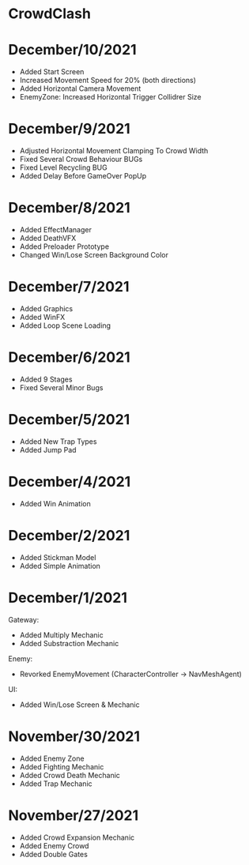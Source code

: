 # CrowdClash

# December/10/2021

- Added Start Screen
- Increased Movement Speed for 20% (both directions)
- Added Horizontal Camera Movement
- EnemyZone: Increased Horizontal Trigger Collidrer Size

# December/9/2021

- Adjusted Horizontal Movement Clamping To Crowd Width
- Fixed Several Crowd Behaviour BUGs
- Fixed Level Recycling BUG
- Added Delay Before GameOver PopUp

# December/8/2021

- Added EffectManager
- Added DeathVFX
- Added Preloader Prototype
- Changed Win/Lose Screen Background Color

# December/7/2021

- Added Graphics
- Added WinFX
- Added Loop Scene Loading

# December/6/2021

- Added 9 Stages
- Fixed Several Minor Bugs

# December/5/2021

- Added New Trap Types
- Added Jump Pad

# December/4/2021

- Added Win Animation

# December/2/2021

- Added Stickman Model
- Added Simple Animation

# December/1/2021

Gateway:
- Added Multiply Mechanic 
- Added Substraction Mechanic

Enemy:
- Revorked EnemyMovement (CharacterController -> NavMeshAgent)

UI:
- Added Win/Lose Screen & Mechanic

# November/30/2021

- Added Enemy Zone
- Added Fighting Mechanic
- Added Crowd Death Mechanic
- Added Trap Mechanic

# November/27/2021

- Added Crowd Expansion Mechanic
- Added Enemy Crowd
- Added Double Gates